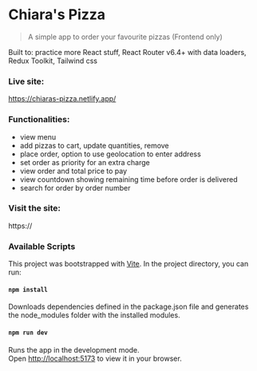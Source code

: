 # Chiara's Pizza

> A simple app to order your favourite pizzas (Frontend only)

Built to: practice more React stuff, React Router v6.4+ with data loaders, Redux Toolkit, Tailwind css

### Live site:

https://chiaras-pizza.netlify.app/

### Functionalities:

- view menu
- add pizzas to cart, update quantities, remove
- place order, option to use geolocation to enter address
- set order as priority for an extra charge
- view order and total price to pay
- view countdown showing remaining time before order is delivered
- search for order by order number

### Visit the site:

https://

### Available Scripts

This project was bootstrapped with [Vite](https://vitejs.dev/). In the project
directory, you can run:

#### `npm install`

Downloads dependencies defined in the package.json file and generates the
node_modules folder with the installed modules.

#### `npm run dev`

Runs the app in the development mode.\
Open [http://localhost:5173](http://localhost:5173) to view it in your browser.
